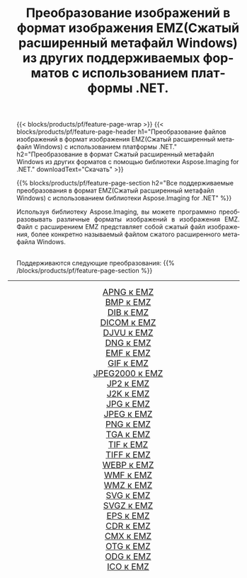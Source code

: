 ﻿---
title: Преобразование изображений в формат изображения EMZ(Сжатый расширенный метафайл Windows) из других поддерживаемых форматов с использованием платформы .NET. 
weight: 3920
url: /ru/net/conversion/to/emz 
lang: ru
langdirlevel: 2
locales: zh-hans,ja,it,ru,de,es,fr,nl,id,lt,pl,pt,vi,tr,ko,zh-hant,ar,hi,th,sv,cs,uk,he
description: Используя библиотеку Aspose.Imaging for .NET, можно легко преобразовать в EMZ(Сжатый расширенный метафайл Windows) другие поддерживаемые форматы изображений.
---

{{< blocks/products/pf/feature-page-wrap >}}
{{< blocks/products/pf/feature-page-header h1="Преобразование файлов изображений в формат изображения EMZ(Сжатый расширенный метафайл Windows) с использованием платформы .NET." h2="Преобразование в формат Сжатый расширенный метафайл Windows из других форматов с помощью библиотеки Aspose.Imaging for .NET." downloadText="Скачать" >}}


{{% blocks/products/pf/feature-page-section  h2="Все поддерживаемые преобразования в формат EMZ(Сжатый расширенный метафайл Windows) с использованием библиотеки Aspose.Imaging for .NET" %}}
<p align=justify>Используя библиотеку Aspose.Imaging, вы можете программно преобразовывать различные форматы изображений в изображения EMZ. Файл с расширением EMZ представляет собой сжатый файл изображения, более конкретно называемый файлом сжатого расширенного метафайла Windows. </p>
<br/>
Поддерживаются следующие преобразования:
{{% /blocks/products/pf/feature-page-section %}}
<div class="container-fluid productfamilypage bg-gray">
    <div class="convertypes bg-gray agp-content section">
        <div class="container">
		<hr style="margin-left:-20px;"/>
		<div class="row other-converters" style="gap: 10px;font-size: 19px;text-align:center;">
		    <div class='col-md-2 other-converter remove-lp remove-rp'><a href="/imaging/ru/net/conversion/apng-to-emz" style="padding:15px;">APNG к EMZ</a></div>
<div class='col-md-2 other-converter remove-lp remove-rp'><a href="/imaging/ru/net/conversion/bmp-to-emz" style="padding:15px;">BMP к EMZ</a></div>
<div class='col-md-2 other-converter remove-lp remove-rp'><a href="/imaging/ru/net/conversion/dib-to-emz" style="padding:15px;">DIB к EMZ</a></div>
<div class='col-md-2 other-converter remove-lp remove-rp'><a href="/imaging/ru/net/conversion/dicom-to-emz" style="padding:15px;">DICOM к EMZ</a></div>
<div class='col-md-2 other-converter remove-lp remove-rp'><a href="/imaging/ru/net/conversion/djvu-to-emz" style="padding:15px;">DJVU к EMZ</a></div>
<div class='col-md-2 other-converter remove-lp remove-rp'><a href="/imaging/ru/net/conversion/dng-to-emz" style="padding:15px;">DNG к EMZ</a></div>
<div class='col-md-2 other-converter remove-lp remove-rp'><a href="/imaging/ru/net/conversion/emf-to-emz" style="padding:15px;">EMF к EMZ</a></div>
<div class='col-md-2 other-converter remove-lp remove-rp'><a href="/imaging/ru/net/conversion/gif-to-emz" style="padding:15px;">GIF к EMZ</a></div>
<div class='col-md-2 other-converter remove-lp remove-rp'><a href="/imaging/ru/net/conversion/jpeg2000-to-emz" style="padding:15px;">JPEG2000 к EMZ</a></div>
<div class='col-md-2 other-converter remove-lp remove-rp'><a href="/imaging/ru/net/conversion/jp2-to-emz" style="padding:15px;">JP2 к EMZ</a></div>
<div class='col-md-2 other-converter remove-lp remove-rp'><a href="/imaging/ru/net/conversion/j2k-to-emz" style="padding:15px;">J2K к EMZ</a></div>
<div class='col-md-2 other-converter remove-lp remove-rp'><a href="/imaging/ru/net/conversion/jpg-to-emz" style="padding:15px;">JPG к EMZ</a></div>
<div class='col-md-2 other-converter remove-lp remove-rp'><a href="/imaging/ru/net/conversion/jpeg-to-emz" style="padding:15px;">JPEG к EMZ</a></div>
<div class='col-md-2 other-converter remove-lp remove-rp'><a href="/imaging/ru/net/conversion/png-to-emz" style="padding:15px;">PNG к EMZ</a></div>
<div class='col-md-2 other-converter remove-lp remove-rp'><a href="/imaging/ru/net/conversion/tga-to-emz" style="padding:15px;">TGA к EMZ</a></div>
<div class='col-md-2 other-converter remove-lp remove-rp'><a href="/imaging/ru/net/conversion/tif-to-emz" style="padding:15px;">TIF к EMZ</a></div>
<div class='col-md-2 other-converter remove-lp remove-rp'><a href="/imaging/ru/net/conversion/tiff-to-emz" style="padding:15px;">TIFF к EMZ</a></div>
<div class='col-md-2 other-converter remove-lp remove-rp'><a href="/imaging/ru/net/conversion/webp-to-emz" style="padding:15px;">WEBP к EMZ</a></div>
<div class='col-md-2 other-converter remove-lp remove-rp'><a href="/imaging/ru/net/conversion/wmf-to-emz" style="padding:15px;">WMF к EMZ</a></div>
<div class='col-md-2 other-converter remove-lp remove-rp'><a href="/imaging/ru/net/conversion/wmz-to-emz" style="padding:15px;">WMZ к EMZ</a></div>
<div class='col-md-2 other-converter remove-lp remove-rp'><a href="/imaging/ru/net/conversion/svg-to-emz" style="padding:15px;">SVG к EMZ</a></div>
<div class='col-md-2 other-converter remove-lp remove-rp'><a href="/imaging/ru/net/conversion/svgz-to-emz" style="padding:15px;">SVGZ к EMZ</a></div>
<div class='col-md-2 other-converter remove-lp remove-rp'><a href="/imaging/ru/net/conversion/eps-to-emz" style="padding:15px;">EPS к EMZ</a></div>
<div class='col-md-2 other-converter remove-lp remove-rp'><a href="/imaging/ru/net/conversion/cdr-to-emz" style="padding:15px;">CDR к EMZ</a></div>
<div class='col-md-2 other-converter remove-lp remove-rp'><a href="/imaging/ru/net/conversion/cmx-to-emz" style="padding:15px;">CMX к EMZ</a></div>
<div class='col-md-2 other-converter remove-lp remove-rp'><a href="/imaging/ru/net/conversion/otg-to-emz" style="padding:15px;">OTG к EMZ</a></div>
<div class='col-md-2 other-converter remove-lp remove-rp'><a href="/imaging/ru/net/conversion/odg-to-emz" style="padding:15px;">ODG к EMZ</a></div>
<div class='col-md-2 other-converter remove-lp remove-rp'><a href="/imaging/ru/net/conversion/ico-to-emz" style="padding:15px;">ICO к EMZ</a></div>
                </div>
        </div>
    </div>
</div>
<br/>


